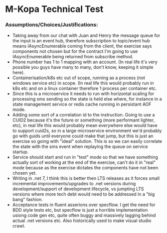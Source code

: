 # M-Kopa Technical Test

### Assumptions/Choices/Justifications:

- Taking away from our chat with Juan and Henry the message queue for the input is an event hub, therefore subscription to topic/event hub means IAsyncEnumerable coming from the client, the exercise says components not chosen but for the contract I'm going to use IAsyncEnumerable being returned from subscribe method.
- Phone number has 1 to 1 mapping with an account. (In real life it's very possible you guys have many to many, don't know, keeping it simple here).
- Containerisation/k8s etc out of scope, running as a process (not windows service etc) in scope. (In real life this would probably run in k8s etc and on a linux container therefore 1 process per container etc.
- Since this is a microservice it needs to run with horizontal scaling for processing sms sending so the state is held else where, for instance in a state management service or redis cache running in persistant AOF mode.
- Adding some sort of a correlation id to the instruction. Going to use a CUID2 because it's the future or something (more performant lighter, etc), in real life this would probably mean everywhere else would have to support cuid2s, so in a large microservice environment we'd probably go with guids until everyone could make that jump, but this is just an exercise so going with "ideal" solution. This is so we can easily correlate the state with the sms event when replaying the queue on service startup.
- Service should start and run in "test" mode so that we have something actually sort of working at the end of the exercise, can't do it in "real" mode because as the exercise dictates the components have not been chosen yet.
- Writing in .net 7, I think this is better then LTS releases as it forces small incremental improvements/upgrades to .net versions during development/support of development lifecycle, vs jumpting LTS versions where more tech debt would need to be addressed in a "big bang" fashion.
- Acceptance tests in fluent asserions over specflow. I get the need for BDD style tests etc, but specflow is just a horrible implementation usiong code gen etc, quite often buggy and massively lagging behind actual .net versions etc. Also historically used to make visual studio crawl.